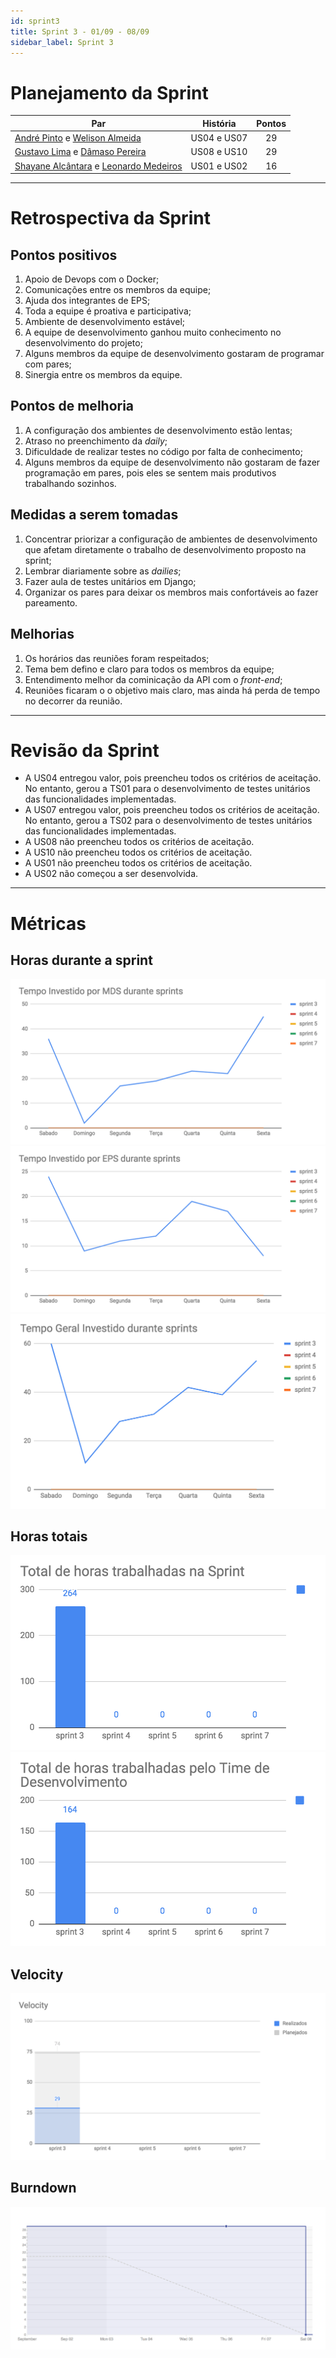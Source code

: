 ```yaml
---
id: sprint3
title: Sprint 3 - 01/09 - 08/09
sidebar_label: Sprint 3
---
```


# Planejamento da Sprint
|Par|História|Pontos|
|---|:------:|:----:|
|[André Pinto](https://github.com/orgs/fga-eps-mds/people/andrelucax) e [Welison Almeida](https://github.com/orgs/fga-eps-mds/people/WelisonR)|US04 e US07|29|
|[Gustavo Lima](https://github.com/orgs/fga-eps-mds/people/gustavolima00) e [Dâmaso Pereira](https://github.com/orgs/fga-eps-mds/people/juniopereirab)|US08 e US10|29|
|[Shayane Alcântara](https://github.com/orgs/fga-eps-mds/people/shayanealcantara) e [Leonardo Medeiros](https://github.com/orgs/fga-eps-mds/people/leomedeiros1)|US01 e US02|16|

-------------------------------------------------------------------------------
# Retrospectiva da Sprint
## Pontos positivos
1. Apoio de Devops com o Docker;
2. Comunicações entre os membros da equipe;
3. Ajuda dos integrantes de EPS;
4. Toda a equipe é proativa e participativa;
5. Ambiente de desenvolvimento estável;
6. A equipe de desenvolvimento ganhou muito conhecimento no desenvolvimento do projeto;
7. Alguns membros da equipe de desenvolvimento gostaram de programar com pares;
8. Sinergia entre os membros da equipe.

## Pontos de melhoria
1. A configuração dos ambientes de desenvolvimento estão lentas;
2. Atraso no preenchimento da *daily*;
3. Dificuldade de realizar testes no código por falta de conhecimento;
4. Alguns membros da equipe de desenvolvimento não gostaram de fazer programação em pares, pois eles se sentem mais produtivos trabalhando sozinhos.

## Medidas a serem tomadas
1. Concentrar priorizar a configuração de ambientes de desenvolvimento que afetam diretamente o trabalho de desenvolvimento proposto na sprint;
2. Lembrar diariamente sobre as *dailies*;
3. Fazer aula de testes unitários em Django;
4. Organizar os pares para deixar os membros mais confortáveis ao fazer pareamento.

## Melhorias
1. Os horários das reuniões foram respeitados;
2. Tema bem defino e claro para todos os membros da equipe;
3. Entendimento melhor da cominicação da API com o *front-end*;
4. Reuniões ficaram o o objetivo mais claro, mas ainda há perda de tempo no decorrer da reunião.

-------------------------------------------------------------------------------
# Revisão da Sprint
* A US04 entregou valor, pois preencheu todos os critérios de aceitação. No entanto, gerou a TS01 para o desenvolvimento de testes unitários das funcionalidades implementadas.
* A US07 entregou valor, pois preencheu todos os critérios de aceitação. No entanto, gerou a TS02 para o desenvolvimento de testes unitários das funcionalidades implementadas.
* A US08 não preencheu todos os critérios de aceitação.
* A US10 não preencheu todos os critérios de aceitação.
* A US01 não preencheu todos os critérios de aceitação.
* A US02 não começou a ser desenvolvida.

-------------------------------------------------------------------------------
# Métricas
## Horas durante a sprint
![tempo-mds-3](assets/sprints/tempo-mds-3.png)
![tempo-eps-3](assets/sprints/tempo-eps-3.png)
![tempo-geral-3](assets/sprints/tempo-geral-3.png)

## Horas totais
![total-horas-3](assets/sprints/total-horas-3.png)
![total-horas-td-3](assets/sprints/total-horas-td-3.png)

## Velocity
![velocity-3](assets/sprints/velocity-3.png)

## Burndown
![burndown-3](assets/sprints/burndown-3.png)